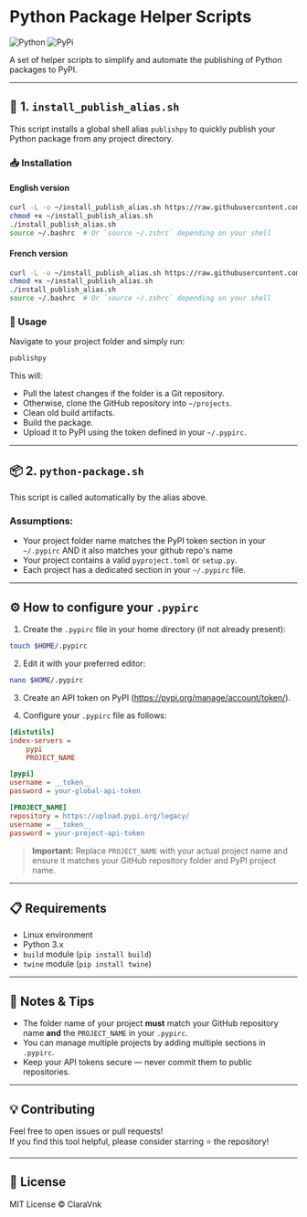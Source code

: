 # Python Package Helper Scripts

![Python](https://img.shields.io/badge/python-3670A0?style=for-the-badge&logo=python&logoColor=ffdd54) ![PyPi](https://img.shields.io/badge/pypi-%23ececec.svg?style=for-the-badge&logo=pypi&logoColor=1f73b7)

A set of helper scripts to simplify and automate the publishing of Python packages to PyPI.

---

## 🔧 1. `install_publish_alias.sh`

This script installs a global shell alias `publishpy` to quickly publish your Python package from any project directory.

### 📥 Installation

#### English version

```bash
curl -L -o ~/install_publish_alias.sh https://raw.githubusercontent.com/ClaraVnk/python-package/main/install_publish_alias_en.sh
chmod +x ~/install_publish_alias.sh
./install_publish_alias.sh
source ~/.bashrc  # Or `source ~/.zshrc` depending on your shell
```

#### French version

```bash
curl -L -o ~/install_publish_alias.sh https://raw.githubusercontent.com/ClaraVnk/python-package/main/install_publish_alias.sh
chmod +x ~/install_publish_alias.sh
./install_publish_alias.sh
source ~/.bashrc  # Or `source ~/.zshrc` depending on your shell
```

### 🚀 Usage

Navigate to your project folder and simply run:

```bash
publishpy
```

This will:

- Pull the latest changes if the folder is a Git repository.
- Otherwise, clone the GitHub repository into `~/projects`.
- Clean old build artifacts.
- Build the package.
- Upload it to PyPI using the token defined in your `~/.pypirc`.

---

## 📦 2. `python-package.sh`

This script is called automatically by the alias above.

### Assumptions:

- Your project folder name matches the PyPI token section in your `~/.pypirc` AND it also matches your github repo's name
- Your project contains a valid `pyproject.toml` or `setup.py`.
- Each project has a dedicated section in your `~/.pypirc` file.

---

## ⚙️ How to configure your `.pypirc`

1. Create the `.pypirc` file in your home directory (if not already present):

```bash
touch $HOME/.pypirc
```

2. Edit it with your preferred editor:

```bash
nano $HOME/.pypirc
```

3. Create an API token on PyPI (https://pypi.org/manage/account/token/).

4. Configure your `.pypirc` file as follows:

```ini
[distutils]
index-servers =
    pypi
    PROJECT_NAME

[pypi]
username = __token__
password = your-global-api-token

[PROJECT_NAME]
repository = https://upload.pypi.org/legacy/
username = __token__
password = your-project-api-token
```

> **Important:** Replace `PROJECT_NAME` with your actual project name and ensure it matches your GitHub repository folder and PyPI project name.

---

## 📋 Requirements

- Linux environment
- Python 3.x
- `build` module (`pip install build`)
- `twine` module (`pip install twine`)

---

## 🎯 Notes & Tips

- The folder name of your project **must** match your GitHub repository name **and** the `PROJECT_NAME` in your `.pypirc`.
- You can manage multiple projects by adding multiple sections in `.pypirc`.
- Keep your API tokens secure — never commit them to public repositories.

---

## 💡 Contributing

Feel free to open issues or pull requests!  
If you find this tool helpful, please consider starring ⭐️ the repository!

---

## 📄 License

MIT License © ClaraVnk